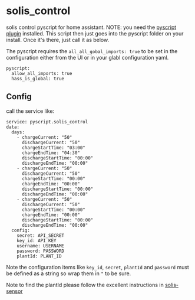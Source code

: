 # solis_control

solis control pyscript for home assistant.
NOTE: you need the [pyscript plugin](https://hacs-pyscript.readthedocs.io/en/latest/) installed.
This script then just goes into the pyscript folder on your install. Once it's there, just call it as below.

The pyscript requires the `all_all_gobal_imports: true` to be set in the configuration either from the UI or in your glabl configuration yaml.

```
pyscript:
  allow_all_imports: true
  hass_is_global: true
```

## Config
call the service like:
```
service: pyscript.solis_control
data:
  days:
    - chargeCurrent: "50"
      dischargeCurrent: "50"
      chargeStartTime: "03:00"
      chargeEndTime: "04:30"
      dischargeStartTime: "00:00"
      dischargeEndTime: "00:00"
    - chargeCurrent: "50"
      dischargeCurrent: "50"
      chargeStartTime: "00:00"
      chargeEndTime: "00:00"
      dischargeStartTime: "00:00"
      dischargeEndTime: "00:00"
    - chargeCurrent: "50"
      dischargeCurrent: "50"
      chargeStartTime: "00:00"
      chargeEndTime: "00:00"
      dischargeStartTime: "00:00"
      dischargeEndTime: "00:00"
  config:
    secret: API_SECRET
    key_id: API_KEY
    username: USERNAME
    password: PASSWORD
    plantId: PLANT_ID
```
Note the configuration items like `key_id`, `secret`, `plantId` and `password` must be defined as a string so wrap them in `"` to be sure.

Note to find the plantId please follow the excellent instructions in [solis-sensor](https://github.com/hultenvp/solis-sensor)
